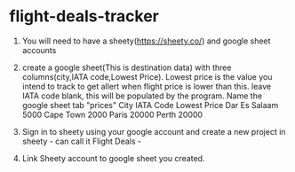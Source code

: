 # flight-deals-tracker

1. You will need to have a sheety(https://sheety.co/) and google sheet accounts

2. create a google sheet(This is destination data) with three columns(city,IATA code,Lowest Price). Lowest price is the value you intend to track to get allert when flight price is lower than this.
leave IATA code blank, this will be populated by the program. Name the google sheet tab "prices"
City	        IATA Code	Lowest Price
Dar Es Salaam		        5000
Cape Town	    	        2000
Paris	                	20000
Perth	                 	20000

3. Sign in to sheety using your google account and create a new project in sheety - can call it Flight Deals - 

5. Link Sheety account to google sheet you created.